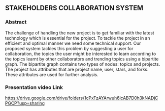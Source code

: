 ## STAKEHOLDERS COLLABORATION SYSTEM

### Abstract 
The challenge of handling the new project is to get familiar with the latest technology which is essential for the project. To tackle the project in an efficient and optimal manner we need some technical support. Our proposed system tackles this problem by suggesting a user for collaboration, the topics the user might be interested to learn according to the topics learnt by other collaborators and trending topics using a bipartite graph. The bipartite graph contains two types of nodes: topics and projects. The project has attributes that are project name, user, stars, and forks. These attributes are used for further analysis.

### Presentation video Link
https://drive.google.com/drive/folders/1cPxTzAYArwuh6lcAB7D0h3kNADjCPGCP?usp=sharing

